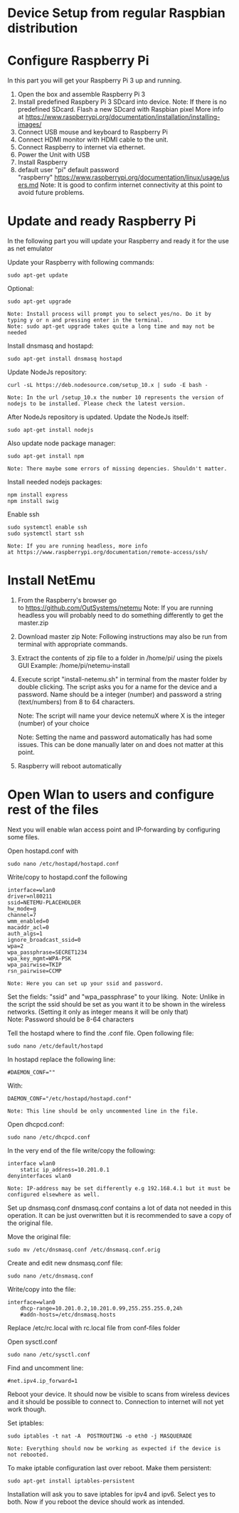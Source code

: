 Device Setup from regular Raspbian distribution
===============================================

# Configure Raspberry Pi

In this part you will get your Raspberry Pi 3 up and running.

1. Open the box and assemble Raspberry Pi 3
2. Install predefined Raspbery Pi 3 SDcard into device.
    Note: If there is no predefined SDcard. Flash a new SDcard with Raspbian pixel
    More info at https://www.raspberrypi.org/documentation/installation/installing-images/
3. Connect USB mouse and keyboard to Raspberry Pi 
4. Connect HDMI monitor with HDMI cable to the unit. 
5. Connect Raspberry to internet via ethernet.
6. Power the Unit with USB 
7. Install Raspberry
8. default user "pi" default password "raspberry" https://www.raspberrypi.org/documentation/linux/usage/users.md
    Note: It is good to confirm internet connectivity at this point to avoid future problems.

# Update and ready Raspberry Pi

In the following part you will update your Raspberry and ready it for the use as net emulator 

Update your Raspberry with following commands:

    sudo apt-get update

Optional:

    sudo apt-get upgrade

    Note: Install process will prompt you to select yes/no. Do it by typing y or n and pressing enter in the terminal.   
    Note: sudo apt-get upgrade takes quite a long time and may not be needed

Install dnsmasq and hostapd:

    sudo apt-get install dnsmasq hostapd


Update NodeJs repository:

    curl -sL https://deb.nodesource.com/setup_10.x | sudo -E bash -

    Note: In the url /setup_10.x the number 10 represents the version of nodejs to be installed. Please check the latest version.


After NodeJs repository is updated. Update the NodeJs itself:

    sudo apt-get install nodejs

Also update node package manager:

    sudo apt-get install npm

    Note: There maybe some errors of missing depencies. Shouldn't matter.

Install needed nodejs packages:

    npm install express
    npm install swig


Enable ssh

    sudo systemctl enable ssh
    sudo systemctl start ssh

    Note: If you are running headless, more info at https://www.raspberrypi.org/documentation/remote-access/ssh/


# Install NetEmu

1. From the Raspberry's browser go to https://github.com/OutSystems/netemu
    Note: If you are running headless you will probably need to do something differently to get the master.zip 

2. Download master zip
    Note: Following instructions may also be run from terminal with appropriate commands.

3. Extract the contents of zip file to a folder in /home/pi/ using the pixels GUI
	Example: /home/pi/netemu-install

4. Execute script "install-netemu.sh" in terminal from the master folder by double clicking.
The script asks you for a name for the device and a password. Name should be a integer (number) and password a string
(text/numbers) from 8 to 64 characters.

	Note: The script will name your device netemuX where X is the integer (number) of your choice
	
	Note: Setting the name and password automatically has had some issues. This can be done manually later on and does not matter at this point.
   
  
	
5. Raspberry will reboot automatically


# Open Wlan to users and configure rest of the files

Next you will enable wlan access point and IP-forwarding by configuring some files.


Open hostapd.conf with

    sudo nano /etc/hostapd/hostapd.conf

Write/copy to hostapd.conf the following

	interface=wlan0
	driver=nl80211
	ssid=NETEMU-PLACEHOLDER
	hw_mode=g
	channel=7
	wmm_enabled=0
	macaddr_acl=0
	auth_algs=1
	ignore_broadcast_ssid=0
	wpa=2
	wpa_passphrase=SECRET1234
	wpa_key_mgmt=WPA-PSK
	wpa_pairwise=TKIP
	rsn_pairwise=CCMP
    
    Note: Here you can set up your ssid and password.

Set the fields: "ssid" and "wpa_passphrase" to your liking. 
    Note: Unlike in the script the ssid should be set as you want it to be shown in the wireless networks. (Setting it only as integer       means it will be only that)
    Note: Password should be 8-64 characters


Tell the hostapd where to find the .conf file.
Open following file:

    sudo nano /etc/default/hostapd

In hostapd replace the following line:

	#DAEMON_CONF=""

With:

	DAEMON_CONF="/etc/hostapd/hostapd.conf"

    Note: This line should be only uncommented line in the file.


Open dhcpcd.conf:

    sudo nano /etc/dhcpcd.conf

In the very end of the file write/copy the following:

	interface wlan0
		static ip_address=10.201.0.1
	denyinterfaces wlan0

    Note: IP-address may be set differently e.g 192.168.4.1 but it must be configured elsewhere as well.


Set up dnsmasq.conf
dnsmasq.conf contains a lot of data not needed in this operation. It can be just overwritten but it is recommended to save a copy of the original file.

Move the original file:

    sudo mv /etc/dnsmasq.conf /etc/dnsmasq.conf.orig

Create and edit new dnsmasq.conf file:

    sudo nano /etc/dnsmasq.conf
    
Write/copy into the file:

	interface=wlan0     
		dhcp-range=10.201.0.2,10.201.0.99,255.255.255.0,24h
		#addn-hosts=/etc/dnsmasq.hosts


Replace /etc/rc.local with rc.local file from conf-files folder
    


Open sysctl.conf

	sudo nano /etc/sysctl.conf

Find and uncomment line:

	#net.ipv4.ip_forward=1

Reboot your device. It should now be visible to scans from wireless devices and it should be possible to connect to.
Connection to internet will not yet work though. 


Set iptables:

    sudo iptables -t nat -A  POSTROUTING -o eth0 -j MASQUERADE

    Note: Everything should now be working as expected if the device is not rebooted.

To make iptable configuration last over reboot. Make them persistent:

    sudo apt-get install iptables-persistent

Installation will ask you to save iptables for ipv4 and ipv6. Select yes to both.
Now if you reboot the device should work as intended.

